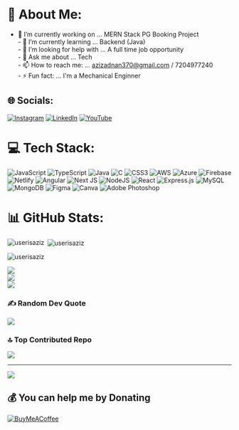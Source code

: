 # 💫 About Me:
- 🔭 I’m currently working on ... MERN Stack PG Booking Project<br>- 🌱 I’m currently learning ... Backend (Java)<br>- 🤔 I’m looking for help with ... A full time job opportunity<br>- 💬 Ask me about ... Tech<br>- 📫 How to reach me: ... azizadnan370@gmail.com / 7204977240<br>- ⚡ Fun fact: ... I'm a Mechanical Enginner


## 🌐 Socials:
[![Instagram](https://img.shields.io/badge/Instagram-%23E4405F.svg?logo=Instagram&logoColor=white)](https://instagram.com/user_is_aziz) [![LinkedIn](https://img.shields.io/badge/LinkedIn-%230077B5.svg?logo=linkedin&logoColor=white)](https://linkedin.com/in/https://www.linkedin.com/in/userisaziz) [![YouTube](https://img.shields.io/badge/YouTube-%23FF0000.svg?logo=YouTube&logoColor=white)](https://youtube.com/@https://youtube.com/@userisaziz) 

# 💻 Tech Stack:
![JavaScript](https://img.shields.io/badge/javascript-%23323330.svg?style=for-the-badge&logo=javascript&logoColor=%23F7DF1E) ![TypeScript](https://img.shields.io/badge/typescript-%23007ACC.svg?style=for-the-badge&logo=typescript&logoColor=white) ![Java](https://img.shields.io/badge/java-%23ED8B00.svg?style=for-the-badge&logo=java&logoColor=white) ![C](https://img.shields.io/badge/c-%2300599C.svg?style=for-the-badge&logo=c&logoColor=white) ![CSS3](https://img.shields.io/badge/css3-%231572B6.svg?style=for-the-badge&logo=css3&logoColor=white) ![AWS](https://img.shields.io/badge/AWS-%23FF9900.svg?style=for-the-badge&logo=amazon-aws&logoColor=white) ![Azure](https://img.shields.io/badge/azure-%230072C6.svg?style=for-the-badge&logo=azure-devops&logoColor=white) ![Firebase](https://img.shields.io/badge/firebase-%23039BE5.svg?style=for-the-badge&logo=firebase) ![Netlify](https://img.shields.io/badge/netlify-%23000000.svg?style=for-the-badge&logo=netlify&logoColor=#00C7B7) ![Angular](https://img.shields.io/badge/angular-%23DD0031.svg?style=for-the-badge&logo=angular&logoColor=white) ![Next JS](https://img.shields.io/badge/Next-black?style=for-the-badge&logo=next.js&logoColor=white) ![NodeJS](https://img.shields.io/badge/node.js-6DA55F?style=for-the-badge&logo=node.js&logoColor=white) ![React](https://img.shields.io/badge/react-%2320232a.svg?style=for-the-badge&logo=react&logoColor=%2361DAFB) ![Express.js](https://img.shields.io/badge/express.js-%23404d59.svg?style=for-the-badge&logo=express&logoColor=%2361DAFB) ![MySQL](https://img.shields.io/badge/mysql-%2300f.svg?style=for-the-badge&logo=mysql&logoColor=white) ![MongoDB](https://img.shields.io/badge/MongoDB-%234ea94b.svg?style=for-the-badge&logo=mongodb&logoColor=white) 	![Figma](https://img.shields.io/badge/figma-%23F24E1E.svg?style=for-the-badge&logo=figma&logoColor=white) ![Canva](https://img.shields.io/badge/Canva-%2300C4CC.svg?style=for-the-badge&logo=Canva&logoColor=white) ![Adobe Photoshop](https://img.shields.io/badge/adobephotoshop-%2331A8FF.svg?style=for-the-badge&logo=adobephotoshop&logoColor=white)

# 📊 GitHub Stats:

<p><img align="left" src="https://github-readme-stats.vercel.app/api/top-langs?username=userisaziz&show_icons=true&locale=en&layout=compact" alt="userisaziz" /></p>

<p>&nbsp;<img align="center" src="https://github-readme-stats.vercel.app/api?username=userisaziz&show_icons=true&locale=en" alt="userisaziz" /></p>

<p><img align="center" src="https://github-readme-streak-stats.herokuapp.com/?user=userisaziz&" alt="userisaziz" /></p>


![](https://github-readme-stats.vercel.app/api?username=userisaziz&theme=city_light&hide_border=false&include_all_commits=true&count_private=true)<br/>
![](https://github-readme-streak-stats.herokuapp.com/?user=userisaziz&theme=city_light&hide_border=false)<br/>
![](https://github-readme-stats.vercel.app/api/top-langs/?username=userisaziz&theme=city_light&hide_border=false&include_all_commits=true&count_private=true&layout=compact)

### ✍️ Random Dev Quote
![](https://quotes-github-readme.vercel.app/api?type=horizontal&theme=tokyonight)

### 🔝 Top Contributed Repo
![](https://github-contributor-stats.vercel.app/api?username=userisaziz&limit=5&theme=flat&combine_all_yearly_contributions=true)

---
[![](https://visitcount.itsvg.in/api?id=userisaziz&icon=8&color=0)](https://visitcount.itsvg.in)

  ## 💰 You can help me by Donating
  [![BuyMeACoffee](https://img.shields.io/badge/Buy%20Me%20a%20Coffee-ffdd00?style=for-the-badge&logo=buy-me-a-coffee&logoColor=black)](https://buymeacoffee.com/https://www.buymeacoffee.com/azizadnan3P) 

  
<!-- Proudly created with GPRM ( https://gprm.itsvg.in ) -->
